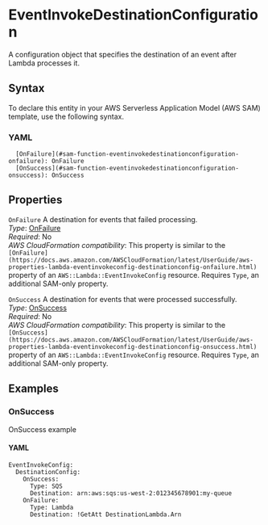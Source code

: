# EventInvokeDestinationConfiguration<a name="sam-property-function-eventinvokedestinationconfiguration"></a>

A configuration object that specifies the destination of an event after Lambda processes it\.

## Syntax<a name="sam-property-function-eventinvokedestinationconfiguration-syntax"></a>

To declare this entity in your AWS Serverless Application Model \(AWS SAM\) template, use the following syntax\.

### YAML<a name="sam-property-function-eventinvokedestinationconfiguration-syntax.yaml"></a>

```
  [OnFailure](#sam-function-eventinvokedestinationconfiguration-onfailure): OnFailure
  [OnSuccess](#sam-function-eventinvokedestinationconfiguration-onsuccess): OnSuccess
```

## Properties<a name="sam-property-function-eventinvokedestinationconfiguration-properties"></a>

 `OnFailure`   <a name="sam-function-eventinvokedestinationconfiguration-onfailure"></a>
A destination for events that failed processing\.  
*Type*: [OnFailure](sam-property-function-onfailure.md)  
*Required*: No  
*AWS CloudFormation compatibility*: This property is similar to the `[OnFailure](https://docs.aws.amazon.com/AWSCloudFormation/latest/UserGuide/aws-properties-lambda-eventinvokeconfig-destinationconfig-onfailure.html)` property of an `AWS::Lambda::EventInvokeConfig` resource\. Requires `Type`, an additional SAM\-only property\.

 `OnSuccess`   <a name="sam-function-eventinvokedestinationconfiguration-onsuccess"></a>
A destination for events that were processed successfully\.  
*Type*: [OnSuccess](sam-property-function-onsuccess.md)  
*Required*: No  
*AWS CloudFormation compatibility*: This property is similar to the `[OnSuccess](https://docs.aws.amazon.com/AWSCloudFormation/latest/UserGuide/aws-properties-lambda-eventinvokeconfig-destinationconfig-onsuccess.html)` property of an `AWS::Lambda::EventInvokeConfig` resource\. Requires `Type`, an additional SAM\-only property\.

## Examples<a name="sam-property-function-eventinvokedestinationconfiguration--examples"></a>

### OnSuccess<a name="sam-property-function-eventinvokedestinationconfiguration--examples--onsuccess"></a>

OnSuccess example

#### YAML<a name="sam-property-function-eventinvokedestinationconfiguration--examples--onsuccess--yaml"></a>

```
EventInvokeConfig:
  DestinationConfig:
    OnSuccess:
      Type: SQS
      Destination: arn:aws:sqs:us-west-2:012345678901:my-queue
    OnFailure:
      Type: Lambda
      Destination: !GetAtt DestinationLambda.Arn
```